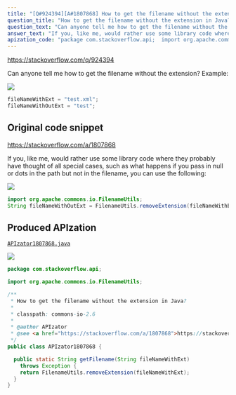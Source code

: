 ```yaml
---
title: "[Q#924394][A#1807868] How to get the filename without the extension in Java?"
question_title: "How to get the filename without the extension in Java?"
question_text: "Can anyone tell me how to get the filename without the extension? Example:"
answer_text: "If you, like me, would rather use some library code where they probably have thought of all special cases, such as what happens if you pass in null or dots in the path but not in the filename, you can use the following:"
apization_code: "package com.stackoverflow.api;  import org.apache.commons.io.FilenameUtils;  /**  * How to get the filename without the extension in Java?  *  * classpath: commons-io-2.6  *  * @author APIzator  * @see <a href=\"https://stackoverflow.com/a/1807868\">https://stackoverflow.com/a/1807868</a>  */ public class APIzator1807868 {    public static String getFilename(String fileNameWithExt)     throws Exception {     return FilenameUtils.removeExtension(fileNameWithExt);   } }"
---
```


https://stackoverflow.com/q/924394

Can anyone tell me how to get the filename without the extension?
Example:


<div class="code-logo"><img src="/stackoverflow.png" /></div>

```java
fileNameWithExt = "test.xml";
fileNameWithOutExt = "test";
```


## Original code snippet

https://stackoverflow.com/a/1807868

If you, like me, would rather use some library code where they probably have thought of all special cases, such as what happens if you pass in null or dots in the path but not in the filename, you can use the following:

<div class="code-logo"><img src="/stackoverflow.png" /></div>

```java
import org.apache.commons.io.FilenameUtils;
String fileNameWithOutExt = FilenameUtils.removeExtension(fileNameWithExt);
```

## Produced APIzation

[`APIzator1807868.java`](https://github.com/blind-papers/apization-temp-data/raw/main/search/APIzator1807868.java)

<div class="code-logo"><img src="/apizator.png" /></div>

```java
package com.stackoverflow.api;

import org.apache.commons.io.FilenameUtils;

/**
 * How to get the filename without the extension in Java?
 *
 * classpath: commons-io-2.6
 *
 * @author APIzator
 * @see <a href="https://stackoverflow.com/a/1807868">https://stackoverflow.com/a/1807868</a>
 */
public class APIzator1807868 {

  public static String getFilename(String fileNameWithExt)
    throws Exception {
    return FilenameUtils.removeExtension(fileNameWithExt);
  }
}

```